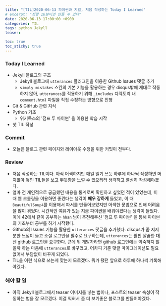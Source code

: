 ```yaml
---
title: "[TIL]2020-06-13 파이썬과 지킬, 처음 작성하는 Today I Learned"
# excerpt: "정말 10분이면 만들 수 있다"
date: 2020-06-13 17:00:00 +0900
categories: TIL
tags: python Jekyll
teaser: 

toc: true  
toc_sticky: true 
---
```


### Today I Learned
 * Jekyll 블로그의 구조
    * Jekyll 블로그에 `utterances` 플러그인을 이용한 Github Issues 댓글 추가
    * `simply mistakes` 스킨의 기본 기능을 활용하는 경우 disqus밖에 제대로 작동하지 않아, `utterances`를 적용하기 위해 `_includes` 디렉토리 내 `comment.html` 파일을 직접 수정하는 방향으로 진행
 * Git & GitHub 관련 지식 
 * Python 기초
    * 위키독스의 '점프 투 파이썬' 을 이용한 학습 시작
 * 첫 TIL 작성

### Commit
  * 오늘은 블로그 관련 페이지와 레이아웃 수정을 위한 커밋이 전부다.

### Review
  * 처음 작성하는 TIL이다. 아직 어색하지만 매일 일기 쓰듯 하루에 하나씩 작성하면 머지않아 쌓인 TIL들을 보고 뿌듯함을 느낄 수 있으리라 생각하고 열심히 작성해야겠다.
  * 얼마 전 개인적으로 궁금했던 내용을 통계로써 확인하고 싶었던 적이 있었는데, 이 때 웹 크롤링을 이용하면 좋겠다는 생각이 **매우 강하게** 들었고, 이 때 `BeautifulSoup4`를 이용해서 파서를 만들어보았지만 어색한 문법으로 인해 어려움을 많이 겪었다. 시간적인 여유가 있는 지금 파이썬을 배워야겠다는 생각이 들었다. 이에 42에서 같이 공부하는 `hhan` 님이 추천해주신 '점프 투 파이썬' 을 통해 파이썬의 기초부터 공부를 하기 시작했다.
  * Github의 Issues 기능을 활용한 `utterances` 댓글을 추가했다. disqus가 좀 지저분한 느낌이 들고 소셜 로그인을 필수로 요구하는데, `utterances`는 훨씬 깔끔한 대신 github 로그인을 요구한다. 근데 뭐 개발자라면 github 로그인에는 익숙하지 않을까 하는 마음에 `utterances`로 바꾸었고, 어차피 기존 댓글 마이그레이션도 필요없어서 부담없이 바꾸게 되었다.
  * TIL을 이런 식으로 쓰는게 맞는지 모르겠다. 뭐가 됐던 앞으로 하루에 하나씩 기록해야겠다.

### 해야 할 일
  * 아직 Jekyll 블로그에서 teaser 이미지를 넣는 법이나, 포스트의 teaser 속성이 작동하는 법을 잘 모르겠다. 이걸 익혀서 좀 더 보기좋은 블로그를 만들어야겠다.